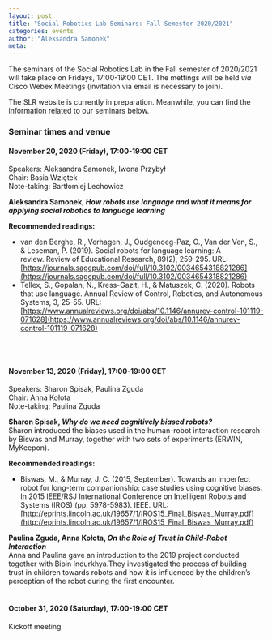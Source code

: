 ```yaml
---
layout: post
title: "Social Robotics Lab Seminars: Fall Semester 2020/2021"
categories: events 
author: "Aleksandra Samonek"
meta: 
---
```


The seminars of the Social Robotics Lab in the Fall semester of 2020/2021 will take place on Fridays, 17:00-19:00 CET. The mettings will be held <i>via</i> Cisco Webex Meetings (invitation via email is necessary to join). 

The SLR website is currently in preparation. Meanwhile, you can find the information related to our seminars below.

### Seminar times and venue

#### November 20, 2020 (Friday), 17:00-19:00 CET<br>

Speakers: Aleksandra Samonek, Iwona Przybył<br>
Chair: Basia Wziętek<br>
Note-taking: Bartłomiej Lechowicz<br>

<b>Aleksandra Samonek, <i>How robots use language and what it means for applying social robotics to language learning</i></b><br>

<b>Recommended readings:</b>
- van den Berghe, R., Verhagen, J., Oudgenoeg-Paz, O., Van der Ven, S., & Leseman, P. (2019). Social robots for language learning: A review. Review of Educational Research, 89(2), 259-295.
URL: [https://journals.sagepub.com/doi/full/10.3102/0034654318821286](https://journals.sagepub.com/doi/full/10.3102/0034654318821286)  
- Tellex, S., Gopalan, N., Kress-Gazit, H., & Matuszek, C. (2020). Robots that use language. Annual Review of Control, Robotics, and Autonomous Systems, 3, 25-55. URL:
[https://www.annualreviews.org/doi/abs/10.1146/annurev-control-101119-071628](https://www.annualreviews.org/doi/abs/10.1146/annurev-control-101119-071628)

<br><br>
#### November 13, 2020 (Friday), 17:00-19:00 CET<br>

Speakers: Sharon Spisak, Paulina Zguda<br>
Chair: Anna Kołota<br>
Note-taking: Paulina Zguda<br>

<b>Sharon Spisak, <i>Why do we need cognitively biased robots?</i></b><br>
Sharon introduced the biases used in the human-robot interaction  research by Biswas and Murray, together with two sets of experiments (ERWIN, MyKeepon).

<b>Recommended readings:</b>
- Biswas, M., & Murray, J. C. (2015, September). Towards an imperfect robot for long-term companionship: case studies using cognitive biases. In 2015 IEEE/RSJ International Conference on Intelligent Robots and Systems (IROS) (pp. 5978-5983). IEEE. URL: [http://eprints.lincoln.ac.uk/19657/1/IROS15_Final_Biswas_Murray.pdf](http://eprints.lincoln.ac.uk/19657/1/IROS15_Final_Biswas_Murray.pdf)  

<b>Paulina Zguda, Anna Kołota, <i>On the Role of Trust in Child-Robot Interaction</i></b><br>
Anna and Paulina gave an introduction to the 2019 project conducted together with Bipin Indurkhya.They investigated the process of building trust in children towards robots and how it is influenced by the children’s perception of the robot during the first encounter.
<br><br>

#### October 31, 2020 (Saturday), 17:00-19:00 CET

Kickoff meeting<br>
